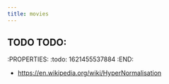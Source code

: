 ```yaml
---
title: movies
---
```


## TODO TODO:
:PROPERTIES:
:todo: 1621455537884
:END:
- https://en.wikipedia.org/wiki/HyperNormalisation
